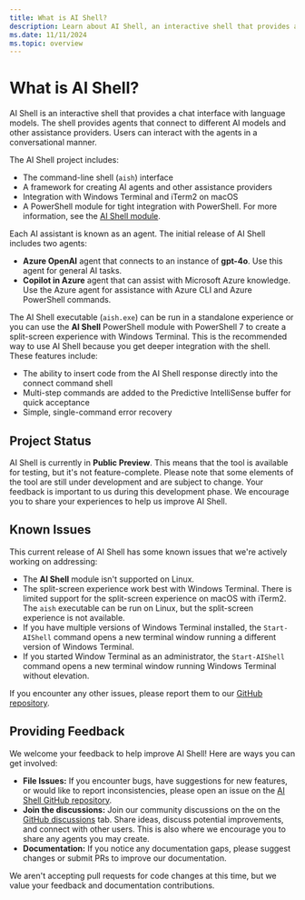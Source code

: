 ```yaml
---
title: What is AI Shell?
description: Learn about AI Shell, an interactive shell that provides a chat interface with language models.
ms.date: 11/11/2024
ms.topic: overview
---
```


# What is AI Shell?

AI Shell is an interactive shell that provides a chat interface with language models. The shell
provides agents that connect to different AI models and other assistance providers. Users can
interact with the agents in a conversational manner.

The AI Shell project includes:

- The command-line shell (`aish`) interface
- A framework for creating AI agents and other assistance providers
- Integration with Windows Terminal and iTerm2 on macOS
- A PowerShell module for tight integration with PowerShell. For more information, see the
  [AI Shell module][01].

Each AI assistant is known as an agent. The initial release of AI Shell includes two agents:

- **Azure OpenAI** agent that connects to an instance of **gpt-4o**. Use this agent for general
  AI tasks.
- **Copilot in Azure** agent that can assist with Microsoft Azure knowledge. Use the Azure agent for
  assistance with Azure CLI and Azure PowerShell commands.

The AI Shell executable (`aish.exe`) can be run in a standalone experience or you can use the **AI
Shell** PowerShell module with PowerShell 7 to create a split-screen experience with Windows
Terminal. This is the recommended way to use AI Shell because you get deeper integration with the
shell. These features include:

- The ability to insert code from the AI Shell response directly into the connect command shell
- Multi-step commands are added to the Predictive IntelliSense buffer for quick acceptance
- Simple, single-command error recovery

## Project Status

AI Shell is currently in **Public Preview**. This means that the tool is available for testing, but
it's not feature-complete. Please note that some elements of the tool are still under development
and are subject to change. Your feedback is important to us during this development phase. We
encourage you to share your experiences to help us improve AI Shell.

## Known Issues

This current release of AI Shell has some known issues that we're actively working on addressing:

- The **AI Shell** module isn't supported on Linux.
- The split-screen experience work best with Windows Terminal. There is limited support for the
  split-screen experience on macOS with iTerm2. The `aish` executable can be run on Linux, but the
  split-screen experience is not available.
- If you have multiple versions of Windows Terminal installed, the `Start-AIShell` command opens a
  new terminal window running a different version of Windows Terminal.
- If you started Window Terminal as an administrator, the `Start-AIShell` command opens a new
  terminal window running Windows Terminal without elevation.

If you encounter any other issues, please report them to our [GitHub repository][03].

## Providing Feedback

We welcome your feedback to help improve AI Shell! Here are ways you can get involved:

- **File Issues:** If you encounter bugs, have suggestions for new features, or would like to report
  inconsistencies, please open an issue on the [AI Shell GitHub repository][03].
- **Join the discussions:** Join our community discussions on the on the
  [GitHub discussions][02] tab. Share ideas, discuss potential improvements, and connect with other
  users. This is also where we encourage you to share any agents you may create.
- **Documentation:** If you notice any documentation gaps, please suggest changes or submit PRs to
  improve our documentation.

We aren't accepting pull requests for code changes at this time, but we value your feedback and
documentation contributions.

<!-- link references -->
[01]: /powershell/module/aishell/
[02]: https://github.com/PowerShell/ProjectMercury/discussions
[03]: https://github.com/PowerShell/ProjectMercury/issues

